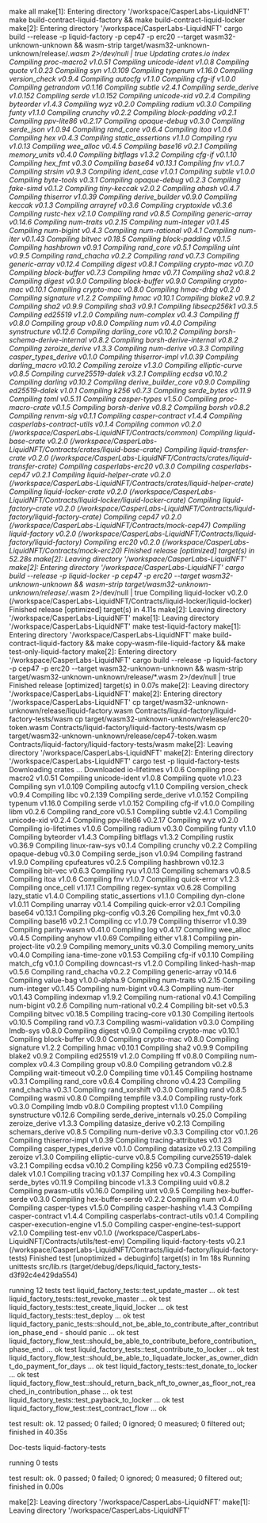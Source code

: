 make all
make[1]: Entering directory '/workspace/CasperLabs-LiquidNFT'
make build-contract-liquid-factory && make build-contract-liquid-locker
make[2]: Entering directory '/workspace/CasperLabs-LiquidNFT'
cargo build --release -p liquid-factory -p cep47 -p erc20 --target wasm32-unknown-unknown && wasm-strip target/wasm32-unknown-unknown/release/*.wasm 2>/dev/null | true
    Updating crates.io index
   Compiling proc-macro2 v1.0.51
   Compiling unicode-ident v1.0.8
   Compiling quote v1.0.23
   Compiling syn v1.0.109
   Compiling typenum v1.16.0
   Compiling version_check v0.9.4
   Compiling autocfg v1.1.0
   Compiling cfg-if v1.0.0
   Compiling getrandom v0.1.16
   Compiling subtle v2.4.1
   Compiling serde_derive v1.0.152
   Compiling serde v1.0.152
   Compiling unicode-xid v0.2.4
   Compiling byteorder v1.4.3
   Compiling wyz v0.2.0
   Compiling radium v0.3.0
   Compiling funty v1.1.0
   Compiling crunchy v0.2.2
   Compiling block-padding v0.2.1
   Compiling ppv-lite86 v0.2.17
   Compiling opaque-debug v0.3.0
   Compiling serde_json v1.0.94
   Compiling rand_core v0.6.4
   Compiling itoa v1.0.6
   Compiling hex v0.4.3
   Compiling static_assertions v1.1.0
   Compiling ryu v1.0.13
   Compiling wee_alloc v0.4.5
   Compiling base16 v0.2.1
   Compiling memory_units v0.4.0
   Compiling bitflags v1.3.2
   Compiling cfg-if v0.1.10
   Compiling hex_fmt v0.3.0
   Compiling base64 v0.13.1
   Compiling fnv v1.0.7
   Compiling strsim v0.9.3
   Compiling ident_case v1.0.1
   Compiling subtle v1.0.0
   Compiling byte-tools v0.3.1
   Compiling opaque-debug v0.2.3
   Compiling fake-simd v0.1.2
   Compiling tiny-keccak v2.0.2
   Compiling ahash v0.4.7
   Compiling thiserror v1.0.39
   Compiling derive_builder v0.9.0
   Compiling keccak v0.1.3
   Compiling arrayref v0.3.6
   Compiling cryptoxide v0.3.6
   Compiling rustc-hex v2.1.0
   Compiling rand v0.8.5
   Compiling generic-array v0.14.6
   Compiling num-traits v0.2.15
   Compiling num-integer v0.1.45
   Compiling num-bigint v0.4.3
   Compiling num-rational v0.4.1
   Compiling num-iter v0.1.43
   Compiling bitvec v0.18.5
   Compiling block-padding v0.1.5
   Compiling hashbrown v0.9.1
   Compiling rand_core v0.5.1
   Compiling uint v0.9.5
   Compiling rand_chacha v0.2.2
   Compiling rand v0.7.3
   Compiling generic-array v0.12.4
   Compiling digest v0.8.1
   Compiling crypto-mac v0.7.0
   Compiling block-buffer v0.7.3
   Compiling hmac v0.7.1
   Compiling sha2 v0.8.2
   Compiling digest v0.9.0
   Compiling block-buffer v0.9.0
   Compiling crypto-mac v0.10.1
   Compiling crypto-mac v0.8.0
   Compiling hmac-drbg v0.2.0
   Compiling signature v1.2.2
   Compiling hmac v0.10.1
   Compiling blake2 v0.9.2
   Compiling sha2 v0.9.9
   Compiling sha3 v0.9.1
   Compiling libsecp256k1 v0.3.5
   Compiling ed25519 v1.2.0
   Compiling num-complex v0.4.3
   Compiling ff v0.8.0
   Compiling group v0.8.0
   Compiling num v0.4.0
   Compiling synstructure v0.12.6
   Compiling darling_core v0.10.2
   Compiling borsh-schema-derive-internal v0.8.2
   Compiling borsh-derive-internal v0.8.2
   Compiling zeroize_derive v1.3.3
   Compiling num-derive v0.3.3
   Compiling casper_types_derive v0.1.0
   Compiling thiserror-impl v1.0.39
   Compiling darling_macro v0.10.2
   Compiling zeroize v1.3.0
   Compiling elliptic-curve v0.8.5
   Compiling curve25519-dalek v3.2.1
   Compiling ecdsa v0.10.2
   Compiling darling v0.10.2
   Compiling derive_builder_core v0.9.0
   Compiling ed25519-dalek v1.0.1
   Compiling k256 v0.7.3
   Compiling serde_bytes v0.11.9
   Compiling toml v0.5.11
   Compiling casper-types v1.5.0
   Compiling proc-macro-crate v0.1.5
   Compiling borsh-derive v0.8.2
   Compiling borsh v0.8.2
   Compiling renvm-sig v0.1.1
   Compiling casper-contract v1.4.4
   Compiling casperlabs-contract-utils v0.1.4
   Compiling common v0.2.0 (/workspace/CasperLabs-LiquidNFT/Contracts/common)
   Compiling liquid-base-crate v0.2.0 (/workspace/CasperLabs-LiquidNFT/Contracts/crates/liquid-base-crate)
   Compiling liquid-transfer-crate v0.2.0 (/workspace/CasperLabs-LiquidNFT/Contracts/crates/liquid-transfer-crate)
   Compiling casperlabs-erc20 v0.3.0
   Compiling casperlabs-cep47 v0.2.1
   Compiling liquid-helper-crate v0.2.0 (/workspace/CasperLabs-LiquidNFT/Contracts/crates/liquid-helper-crate)
   Compiling liquid-locker-crate v0.2.0 (/workspace/CasperLabs-LiquidNFT/Contracts/liquid-locker/liquid-locker-crate)
   Compiling liquid-factory-crate v0.2.0 (/workspace/CasperLabs-LiquidNFT/Contracts/liquid-factory/liquid-factory-crate)
   Compiling cep47 v0.2.0 (/workspace/CasperLabs-LiquidNFT/Contracts/mock-cep47)
   Compiling liquid-factory v0.2.0 (/workspace/CasperLabs-LiquidNFT/Contracts/liquid-factory/liquid-factory)
   Compiling erc20 v0.2.0 (/workspace/CasperLabs-LiquidNFT/Contracts/mock-erc20)
    Finished release [optimized] target(s) in 52.28s
make[2]: Leaving directory '/workspace/CasperLabs-LiquidNFT'
make[2]: Entering directory '/workspace/CasperLabs-LiquidNFT'
cargo build --release -p liquid-locker -p cep47 -p erc20 --target wasm32-unknown-unknown && wasm-strip target/wasm32-unknown-unknown/release/*.wasm 2>/dev/null | true
   Compiling liquid-locker v0.2.0 (/workspace/CasperLabs-LiquidNFT/Contracts/liquid-locker/liquid-locker)
    Finished release [optimized] target(s) in 4.11s
make[2]: Leaving directory '/workspace/CasperLabs-LiquidNFT'
make[1]: Leaving directory '/workspace/CasperLabs-LiquidNFT'
make test-liquid-factory
make[1]: Entering directory '/workspace/CasperLabs-LiquidNFT'
make build-contract-liquid-factory && make copy-wasm-file-liquid-factory && make test-only-liquid-factory
make[2]: Entering directory '/workspace/CasperLabs-LiquidNFT'
cargo build --release -p liquid-factory -p cep47 -p erc20 --target wasm32-unknown-unknown && wasm-strip target/wasm32-unknown-unknown/release/*.wasm 2>/dev/null | true
    Finished release [optimized] target(s) in 0.07s
make[2]: Leaving directory '/workspace/CasperLabs-LiquidNFT'
make[2]: Entering directory '/workspace/CasperLabs-LiquidNFT'
cp target/wasm32-unknown-unknown/release/liquid-factory.wasm Contracts/liquid-factory/liquid-factory-tests/wasm
cp target/wasm32-unknown-unknown/release/erc20-token.wasm Contracts/liquid-factory/liquid-factory-tests/wasm
cp target/wasm32-unknown-unknown/release/cep47-token.wasm Contracts/liquid-factory/liquid-factory-tests/wasm
make[2]: Leaving directory '/workspace/CasperLabs-LiquidNFT'
make[2]: Entering directory '/workspace/CasperLabs-LiquidNFT'
cargo test -p liquid-factory-tests
 Downloading crates ...
  Downloaded io-lifetimes v1.0.6
   Compiling proc-macro2 v1.0.51
   Compiling unicode-ident v1.0.8
   Compiling quote v1.0.23
   Compiling syn v1.0.109
   Compiling autocfg v1.1.0
   Compiling version_check v0.9.4
   Compiling libc v0.2.139
   Compiling serde_derive v1.0.152
   Compiling typenum v1.16.0
   Compiling serde v1.0.152
   Compiling cfg-if v1.0.0
   Compiling libm v0.2.6
   Compiling rand_core v0.5.1
   Compiling subtle v2.4.1
   Compiling unicode-xid v0.2.4
   Compiling ppv-lite86 v0.2.17
   Compiling wyz v0.2.0
   Compiling io-lifetimes v1.0.6
   Compiling radium v0.3.0
   Compiling funty v1.1.0
   Compiling byteorder v1.4.3
   Compiling bitflags v1.3.2
   Compiling rustix v0.36.9
   Compiling linux-raw-sys v0.1.4
   Compiling crunchy v0.2.2
   Compiling opaque-debug v0.3.0
   Compiling serde_json v1.0.94
   Compiling fastrand v1.9.0
   Compiling cpufeatures v0.2.5
   Compiling hashbrown v0.12.3
   Compiling bit-vec v0.6.3
   Compiling ryu v1.0.13
   Compiling schemars v0.8.5
   Compiling itoa v1.0.6
   Compiling fnv v1.0.7
   Compiling quick-error v1.2.3
   Compiling once_cell v1.17.1
   Compiling regex-syntax v0.6.28
   Compiling lazy_static v1.4.0
   Compiling static_assertions v1.1.0
   Compiling dyn-clone v1.0.11
   Compiling unarray v0.1.4
   Compiling quick-error v2.0.1
   Compiling base64 v0.13.1
   Compiling pkg-config v0.3.26
   Compiling hex_fmt v0.3.0
   Compiling base16 v0.2.1
   Compiling cc v1.0.79
   Compiling thiserror v1.0.39
   Compiling parity-wasm v0.41.0
   Compiling log v0.4.17
   Compiling wee_alloc v0.4.5
   Compiling anyhow v1.0.69
   Compiling either v1.8.1
   Compiling pin-project-lite v0.2.9
   Compiling memory_units v0.3.0
   Compiling memory_units v0.4.0
   Compiling iana-time-zone v0.1.53
   Compiling cfg-if v0.1.10
   Compiling match_cfg v0.1.0
   Compiling downcast-rs v1.2.0
   Compiling linked-hash-map v0.5.6
   Compiling rand_chacha v0.2.2
   Compiling generic-array v0.14.6
   Compiling value-bag v1.0.0-alpha.9
   Compiling num-traits v0.2.15
   Compiling num-integer v0.1.45
   Compiling num-bigint v0.4.3
   Compiling num-iter v0.1.43
   Compiling indexmap v1.9.2
   Compiling num-rational v0.4.1
   Compiling num-bigint v0.2.6
   Compiling num-rational v0.2.4
   Compiling bit-set v0.5.3
   Compiling bitvec v0.18.5
   Compiling tracing-core v0.1.30
   Compiling itertools v0.10.5
   Compiling rand v0.7.3
   Compiling wasmi-validation v0.3.0
   Compiling lmdb-sys v0.8.0
   Compiling digest v0.9.0
   Compiling crypto-mac v0.10.1
   Compiling block-buffer v0.9.0
   Compiling crypto-mac v0.8.0
   Compiling signature v1.2.2
   Compiling hmac v0.10.1
   Compiling sha2 v0.9.9
   Compiling blake2 v0.9.2
   Compiling ed25519 v1.2.0
   Compiling ff v0.8.0
   Compiling num-complex v0.4.3
   Compiling group v0.8.0
   Compiling getrandom v0.2.8
   Compiling wait-timeout v0.2.0
   Compiling time v0.1.45
   Compiling hostname v0.3.1
   Compiling rand_core v0.6.4
   Compiling chrono v0.4.23
   Compiling rand_chacha v0.3.1
   Compiling rand_xorshift v0.3.0
   Compiling rand v0.8.5
   Compiling wasmi v0.8.0
   Compiling tempfile v3.4.0
   Compiling rusty-fork v0.3.0
   Compiling lmdb v0.8.0
   Compiling proptest v1.1.0
   Compiling synstructure v0.12.6
   Compiling serde_derive_internals v0.25.0
   Compiling zeroize_derive v1.3.3
   Compiling datasize_derive v0.2.13
   Compiling schemars_derive v0.8.5
   Compiling num-derive v0.3.3
   Compiling ctor v0.1.26
   Compiling thiserror-impl v1.0.39
   Compiling tracing-attributes v0.1.23
   Compiling casper_types_derive v0.1.0
   Compiling datasize v0.2.13
   Compiling zeroize v1.3.0
   Compiling elliptic-curve v0.8.5
   Compiling curve25519-dalek v3.2.1
   Compiling ecdsa v0.10.2
   Compiling k256 v0.7.3
   Compiling ed25519-dalek v1.0.1
   Compiling tracing v0.1.37
   Compiling hex v0.4.3
   Compiling serde_bytes v0.11.9
   Compiling bincode v1.3.3
   Compiling uuid v0.8.2
   Compiling pwasm-utils v0.16.0
   Compiling uint v0.9.5
   Compiling hex-buffer-serde v0.3.0
   Compiling hex-buffer-serde v0.2.2
   Compiling num v0.4.0
   Compiling casper-types v1.5.0
   Compiling casper-hashing v1.4.3
   Compiling casper-contract v1.4.4
   Compiling casperlabs-contract-utils v0.1.4
   Compiling casper-execution-engine v1.5.0
   Compiling casper-engine-test-support v2.1.0
   Compiling test-env v0.1.0 (/workspace/CasperLabs-LiquidNFT/Contracts/utils/test-env)
   Compiling liquid-factory-tests v0.2.1 (/workspace/CasperLabs-LiquidNFT/Contracts/liquid-factory/liquid-factory-tests)
    Finished test [unoptimized + debuginfo] target(s) in 1m 18s
     Running unittests src/lib.rs (target/debug/deps/liquid_factory_tests-d3f92c4e429da554)

running 12 tests
test liquid_factory_tests::test_update_master ... ok
test liquid_factory_tests::test_revoke_master ... ok
test liquid_factory_tests::test_create_liquid_locker ... ok
test liquid_factory_tests::test_deploy ... ok
test liquid_factory_panic_tests::should_not_be_able_to_contribute_after_contribution_phase_end - should panic ... ok
test liquid_factory_flow_test::should_be_able_to_contribute_before_contribution_phase_end ... ok
test liquid_factory_tests::test_contribute_to_locker ... ok
test liquid_factory_flow_test::should_be_able_to_liquadate_locker_as_owner_didnt_do_payment_for_days ... ok
test liquid_factory_tests::test_donate_to_locker ... ok
test liquid_factory_flow_test::should_return_back_nft_to_owner_as_floor_not_reached_in_contribution_phase ... ok
test liquid_factory_tests::test_payback_to_locker ... ok
test liquid_factory_flow_test::test_contract_flow ... ok

test result: ok. 12 passed; 0 failed; 0 ignored; 0 measured; 0 filtered out; finished in 40.35s

   Doc-tests liquid-factory-tests

running 0 tests

test result: ok. 0 passed; 0 failed; 0 ignored; 0 measured; 0 filtered out; finished in 0.00s

make[2]: Leaving directory '/workspace/CasperLabs-LiquidNFT'
make[1]: Leaving directory '/workspace/CasperLabs-LiquidNFT'
